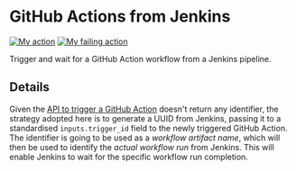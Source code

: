 # GitHub Actions from Jenkins

[![My action](https://github.com/horothesun/github-actions-from-jenkins/actions/workflows/my_action.yml/badge.svg)](https://github.com/horothesun/github-actions-from-jenkins/actions/workflows/my_action.yml)
[![My failing action](https://github.com/horothesun/github-actions-from-jenkins/actions/workflows/my_failing_action.yml/badge.svg)](https://github.com/horothesun/github-actions-from-jenkins/actions/workflows/my_failing_action.yml)

Trigger and wait for a GitHub Action workflow from a Jenkins pipeline.

## Details

Given the [API to trigger a GitHub Action](https://docs.github.com/en/rest/reference/actions#create-a-workflow-dispatch-event) doesn't return any identifier, the strategy adopted here is to generate a UUID from Jenkins, passing it to a standardised `inputs.trigger_id` field to the newly triggered GitHub Action.
The identifier is going to be used as a _workflow artifact name_, which will then be used to identify the _actual workflow run_ from Jenkins.
This will enable Jenkins to wait for the specific workflow run completion.

